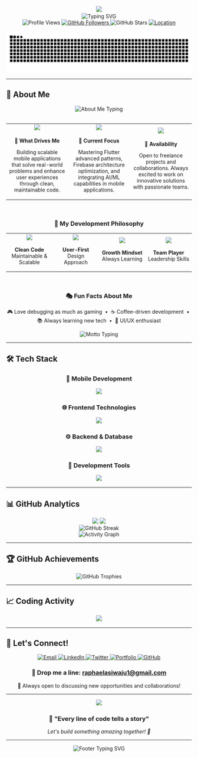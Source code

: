 <div align="center">
  <img src="https://capsule-render.vercel.app/api?type=waving&color=gradient&customColorList=0,2,2,5,30&height=200&section=header&text=Awoyemi%20Raphael&fontSize=70&fontColor=fff&animation=fadeIn&fontAlignY=40&desc=Full-Stack%20Developer&descAlignY=55&descAlign=50"/>
</div>

<div align="center">
  <img src="https://readme-typing-svg.herokuapp.com?font=Fira+Code&weight=600&size=24&duration=3000&pause=500&color=00D9FF&center=true&vCenter=true&width=500&lines=🚀+Building+Digital+Experiences;💻+Flutter+%26+JavaScript+Expert;🔥+Firebase+Architecture+Master;🌟+Mobile+%26+Web+Specialist;⚡+API+Integration+Pro" alt="Typing SVG" />
</div>

<div align="center">
  <img src="https://komarev.com/ghpvc/?username=Awomoon&label=Profile%20Views&color=00D9FF&style=for-the-badge" alt="Profile Views" />
  <a href="https://github.com/Awomoon?tab=followers">
    <img src="https://img.shields.io/github/followers/Awomoon?color=00D9FF&logo=github&style=for-the-badge&label=Followers" alt="GitHub Followers">
  </a>
  <img src="https://img.shields.io/github/stars/Awomoon?color=FFD700&logo=github&style=for-the-badge&label=Stars" alt="GitHub Stars">
  <a href="https://github.com/Awomoon">
    <img src="https://img.shields.io/badge/Location-Lagos,%20Nigeria-28a745?style=for-the-badge&logo=google-maps&logoColor=white" alt="Location">
  </a>
</div>

<br>

<div align="center">
  <img src="https://github.com/Awomoon/Awomoon/blob/output/github-contribution-grid-snake-dark.svg" alt="Snake animation" />
</div>

---

## 🚀 About Me

<div align="center">
  <img src="https://readme-typing-svg.herokuapp.com?font=Fira+Code&weight=500&size=20&duration=3000&pause=500&color=00D9FF&center=true&vCenter=true&width=600&lines=Full-Stack+Developer+from+Ibadan%2C+Nigeria+🇳🇬;1%2B+Years+of+Building+Amazing+Applications;Passionate+about+User-Centric+Solutions" alt="About Me Typing" />
</div>

<br>

<div align="center">
  <table width="100%">
    <tr>
      <td align="center" width="33%">
        <img src="https://img.shields.io/badge/🎯_Passion-Creating_Seamless_UX-00D9FF?style=for-the-badge&labelColor=0D1117" />
        <br><br>
        <strong>🚀 What Drives Me</strong>
        <p>Building scalable mobile applications that solve real-world problems and enhance user experiences through clean, maintainable code.</p>
      </td>
      <td align="center" width="33%">
        <img src="https://img.shields.io/badge/⚡_Focus-Cross_Platform_Apps-FFD700?style=for-the-badge&labelColor=0D1117" />
        <br><br>
        <strong>🎯 Current Focus</strong>
        <p>Mastering Flutter advanced patterns, Firebase architecture optimization, and integrating AI/ML capabilities in mobile applications.</p>
      </td>
      <td align="center" width="33%">
        <img src="https://img.shields.io/badge/🤝_Status-Open_for_Collaboration-28a745?style=for-the-badge&labelColor=0D1117" />
        <br><br>
        <strong>💼 Availability</strong>
        <p>Open to freelance projects and collaborations. Always excited to work on innovative solutions with passionate teams.</p>
      </td>
    </tr>
  </table>
</div>

<br>

<div align="center">
  <h3>🌟 <strong>My Development Philosophy</strong></h3>
  <table>
    <tr>
      <td align="center" width="25%">
        <img src="https://img.shields.io/badge/Code-Clean_%26_Scalable-00D9FF?style=flat-square&logo=code&logoColor=white" />
        <p><strong>Clean Code</strong><br>Maintainable & Scalable</p>
      </td>
      <td align="center" width="25%">
        <img src="https://img.shields.io/badge/Design-User_First-FF6B6B?style=flat-square&logo=figma&logoColor=white" />
        <p><strong>User-First</strong><br>Design Approach</p>
      </td>
      <td align="center" width="25%">
        <img src="https://img.shields.io/badge/Learning-Continuous_Growth-4ECDC4?style=flat-square&logo=graduation-cap&logoColor=white" />
        <p><strong>Growth Mindset</strong><br>Always Learning</p>
      </td>
      <td align="center" width="25%">
        <img src="https://img.shields.io/badge/Team-Collaboration-FFD93D?style=flat-square&logo=handshake&logoColor=white" />
        <p><strong>Team Player</strong><br>Leadership Skills</p>
      </td>
    </tr>
  </table>
</div>

<br>

<div align="center">
  <h3>🎭 <strong>Fun Facts About Me</strong></h3>
  <p>
    🎮 Love debugging as much as gaming &nbsp;•&nbsp; 
    ☕ Coffee-driven development &nbsp;•&nbsp; 
    📚 Always learning new tech &nbsp;•&nbsp; 
    🎨 UI/UX enthusiast
  </p>
</div>

<div align="center">
  <img src="https://readme-typing-svg.herokuapp.com?font=Fira+Code&weight=400&size=16&duration=4000&pause=1000&color=00D9FF&center=true&vCenter=true&width=500&lines=💫+%22Code+with+purpose%2C+build+with+impact!%22;🚀+Let's+turn+ideas+into+reality+together!" alt="Motto Typing" />
</div>

---

## 🛠️ Tech Stack

<div align="center">

### 📱 Mobile Development
<img src="https://skillicons.dev/icons?i=flutter,dart,androidstudio" />

### 🌐 Frontend Technologies
<img src="https://skillicons.dev/icons?i=react,js,ts,html,css,tailwind" />

### ⚙️ Backend & Database
<img src="https://skillicons.dev/icons?i=nodejs,php,express,firebase,mongodb,mysql" />

### 🔧 Development Tools
<img src="https://skillicons.dev/icons?i=git,github,vscode,postman" />

</div>

---

## 📊 GitHub Analytics

<div align="center">
  <img height="180em" src="https://github-readme-stats.vercel.app/api?username=Awomoon&show_icons=true&theme=tokyonight&include_all_commits=true&count_private=true&hide_border=true&bg_color=0D1117&title_color=00D9FF&icon_color=00D9FF&text_color=C9D1D9"/>
  <img height="180em" src="https://github-readme-stats.vercel.app/api/top-langs/?username=Awomoon&layout=compact&langs_count=8&theme=tokyonight&hide_border=true&bg_color=0D1117&title_color=00D9FF&text_color=C9D1D9"/>
</div>

<div align="center">
  <img src="https://github-readme-streak-stats.herokuapp.com/?user=Awomoon&theme=tokyonight&hide_border=true&background=0D1117&stroke=00D9FF&ring=00D9FF&fire=FFA500&currStreakLabel=00D9FF" alt="GitHub Streak"/>
</div>

<div align="center">
  <img src="https://github-readme-activity-graph.vercel.app/graph?username=Awomoon&theme=tokyo-night&bg_color=0D1117&color=00D9FF&line=00D9FF&point=FFFFFF&area=true&hide_border=true" alt="Activity Graph"/>
</div>

---

## 🏆 GitHub Achievements

<div align="center">
  <img src="https://github-profile-trophy.vercel.app/?username=Awomoon&theme=tokyonight&no-frame=true&margin-w=15&column=4&title=Stars,Followers,Commits,PullRequest" alt="GitHub Trophies"/>
</div>

---

## 📈 Coding Activity

<div align="center">
  <a href="https://wakatime.com"><img src="https://wakatime.com/share/@4ce63b45-d89d-4d21-b187-4ea8931a2c76/527634e6-54a8-4d95-8aab-2fc69d46b886.png" /></a>
</div>

---

## 🤝 Let's Connect!

<div align="center">
  <a href="mailto:raphaelasiwaju1@gmail.com">
    <img src="https://img.shields.io/badge/Email-D14836?style=for-the-badge&logo=gmail&logoColor=white" alt="Email">
  </a>
  <a href="https://www.linkedin.com/in/awoyemi-raphael/">
    <img src="https://img.shields.io/badge/LinkedIn-0077B5?style=for-the-badge&logo=linkedin&logoColor=white" alt="LinkedIn">
  </a>
  <a href="https://twitter.com/raphaelawoyemi">
    <img src="https://img.shields.io/badge/Twitter-1DA1F2?style=for-the-badge&logo=twitter&logoColor=white" alt="Twitter">
  </a>
  <a href="https://awoyemiraphael.dev">
    <img src="https://img.shields.io/badge/Portfolio-FF5722?style=for-the-badge&logo=firefox&logoColor=white" alt="Portfolio">
  </a>
  <a href="https://github.com/Awomoon">
    <img src="https://img.shields.io/badge/GitHub-100000?style=for-the-badge&logo=github&logoColor=white" alt="GitHub">
  </a>
</div>

<div align="center">
  <h3>📧 Drop me a line: <a href="mailto:raphaelasiwaju1@gmail.com">raphaelasiwaju1@gmail.com</a></h3>
  <p>💬 Always open to discussing new opportunities and collaborations!</p>
</div>

---

<div align="center">
  <img src="https://capsule-render.vercel.app/api?type=waving&color=gradient&customColorList=0,2,2,5,30&height=120&section=footer&text=Thanks%20for%20visiting!&fontSize=40&fontColor=fff&animation=twinkling&fontAlignY=70"/>
</div>

<div align="center">
  <h3>💫 "Every line of code tells a story"</h3>
  <p><em>Let's build something amazing together! 🚀</em></p>
</div>

---

<div align="center">
  <img src="https://readme-typing-svg.herokuapp.com?font=Fira+Code&weight=400&size=18&duration=4000&pause=1000&color=00D9FF&center=true&vCenter=true&width=600&lines=Thanks+for+stopping+by!+Feel+free+to+explore+my+repositories+📚;Always+excited+to+collaborate+on+innovative+projects+🤝;Building+the+future%2C+one+commit+at+a+time+⚡" alt="Footer Typing SVG" />
</div>
